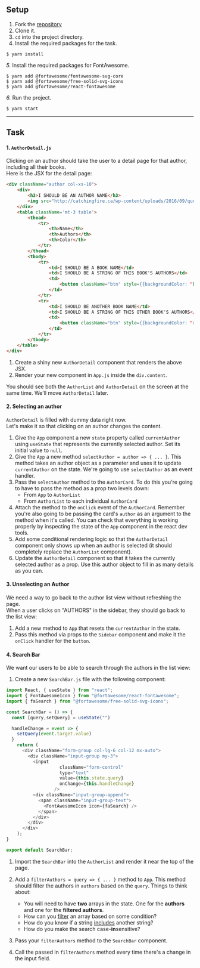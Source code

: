 ## Setup

1. Fork the [repository](https://github.com/JoinCODED/RJS4-TheIndex-Events-and-States)
2. Clone it.
3. `cd` into the project directory.
4. Install the required packages for the task.

```shell
$ yarn install
```

*5.* Install the required packages for FontAwesome.

```shell
$ yarn add @fortawesome/fontawesome-svg-core
$ yarn add @fortawesome/free-solid-svg-icons
$ yarn add @fortawesome/react-fontawesome
```

*6.* Run the project.

```shell
$ yarn start
```
---

## Task

#### 1. `AuthorDetail.js`

Clicking on an author should take the user to a detail page for that author, including all their books.  
Here is the JSX for the detail page:

```html
<div className="author col-xs-10">
    <div>
        <h3>I SHOULD BE AN AUTHOR NAME</h3>
        <img src="http://catchingfire.ca/wp-content/uploads/2016/09/question-mark-square-01.png" className="img-thumbnail" alt=""/>
    </div>
    <table className='mt-3 table'>
        <thead>
            <tr>
                <th>Name</th>
                <th>Authors</th>
                <th>Color</th>
            </tr>
        </thead>
        <tbody>
            <tr>
                <td>I SHOULD BE A BOOK NAME</td>
                <td>I SHOULD BE A STRING OF THIS BOOK'S AUTHORS</td>
                <td>
                    <button className="btn" style={{backgroundColor: "blue"}}/>
                </td>
            </tr>
            <tr>
                <td>I SHOULD BE ANOTHER BOOK NAME</td>
                <td>I SHOULD BE A STRING OF THIS OTHER BOOK'S AUTHORS</td>
                <td>
                    <button className="btn" style={{backgroundColor: "red"}}/>
                </td>
            </tr>
        </tbody>
    </table>
</div>
```

1. Create a shiny new `AuthorDetail` component that renders the above JSX.
2. Render your new component in `App.js` inside the `div.content`.

You should see both the `AuthorList` and `AuthorDetail` on the screen at the same time. We'll move `AuthorDetail` later.


#### 2. Selecting an author

`AuthorDetail` is filled with dummy data right now.  
Let's make it so that clicking on an author changes the content.  

1. Give the `App` component a new `state` property called `currentAuthor` using `useState` that represents the currently selected author. Set its initial value to `null`.
2. Give the `App` a new method `selectAuthor = author => { ... }`. This method takes an author object as a parameter and uses it to update `currentAuthor` on the state. We're going to use `selectAuthor` as an event handler.
3. Pass the `selectAuthor` method to the `AuthorCard`. To do this you're going to have to pass the method as a prop two levels down:
    * From `App` to `AuthorList`
    * From `AuthorList` to each individual `AuthorCard`
5. Attach the method to the `onClick` event of the `AuthorCard`. Remember you're also going to be passing the card's `author` as an argument to the method when it's called. You can check that everything is working properly by inspecting the state of the `App` component in the react dev tools.
6. Add some conditional rendering logic so that the `AuthorDetail` component only shows up when an author is selected (it should completely replace the `AuthorList` component). 
7. Update the `AuthorDetail` component so that it takes the currently selected author as a prop. Use this author object to fill in as many details as you can.
 



#### 3. Unselecting an Author

We need a way to go back to the author list view without refreshing the page.  
When a user clicks on "AUTHORS" in the sidebar, they should go back to the list view:

1. Add a new method to `App` that resets the `currentAuthor` in the state.
2. Pass this method via props to the `Sidebar` component and make it the `onClick` handler for the `button`.



#### 4. Search Bar

We want our users to be able to search through the authors in the list view:

1. Create a new `SearchBar.js` file with the following component:

```javascript
import React, { useState } from "react";
import { FontAwesomeIcon } from "@fortawesome/react-fontawesome";
import { faSearch } from "@fortawesome/free-solid-svg-icons";

const SearchBar = () => {
  const [query,setQuery] = useState("")

  handleChange = event => {
    setQuery(event.target.value)
  }
    return (
      <div className="form-group col-lg-6 col-12 mx-auto">
        <div className="input-group my-3">
          <input
                    className="form-control"
                    type="text"
                    value={this.state.query}
                    onChange={this.handleChange}
                  />
          <div className="input-group-append">
            <span className="input-group-text">
              <FontAwesomeIcon icon={faSearch} />
            </span>
          </div>
        </div>
      </div>
    );
}

export default SearchBar;
```


1. Import the `SearchBar` into the `AuthorList` and render it near the top of the page.

2. Add a `filterAuthors = query => { ... }` method to `App`. This method should filter the authors in `authors` based on the `query`.
Things to think about:
    - You will need to have **two** arrays in the state. One for the **authors** and one for the **filtered authors**.
    - How can you [filter](https://warehouse.joincoded.com/workshops/foundations/advanced/arrow-functions) an array based on some condition?
    - How do you know if a string [includes](https://developer.mozilla.org/en-US/docs/Web/JavaScript/Reference/Global_Objects/String/includes) another string?
    - How do you make the search case-**in**sensitive?
    
4. Pass your `filterAuthors` method to the `SearchBar` component.

5. Call the passed in `filterAuthors` method every time there's a change in the input field.
